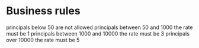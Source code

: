 # Business rules

principals below 50 are not allowed
principals between 50 and 1000 the rate must be 1
principals between 1000 and 10000 the rate must be 3
principals over 10000 the rate must be 5